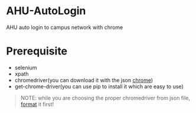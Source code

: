 # AHU-AutoLogin
AHU auto login to campus network with chrome

# Prerequisite

- selenium
- xpath
- chromedriver(you can download it with the json [chrome](https://googlechromelabs.github.io/chrome-for-testing/known-good-versions-with-downloads.json))
- get-chrome-driver(you can use pip to install it which are easy to use)

> NOTE: while you are choosing the proper chromedriver from json file, [format](https://jsonformatter.org/) it first!

